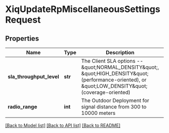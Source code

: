 # XiqUpdateRpMiscellaneousSettingsRequest

## Properties
Name | Type | Description | Notes
------------ | ------------- | ------------- | -------------
**sla_throughput_level** | **str** | The Client SLA options -- \&quot;NORMAL_DENSITY\&quot;, \&quot;HIGH_DENSITY\&quot; (performance-oriented), or \&quot;LOW_DENSITY\&quot; (coverage-oriented) | [optional] 
**radio_range** | **int** | The Outdoor Deployment for signal distance from 300 to 10000 meters | [optional] 

[[Back to Model list]](../README.md#documentation-for-models) [[Back to API list]](../README.md#documentation-for-api-endpoints) [[Back to README]](../README.md)


